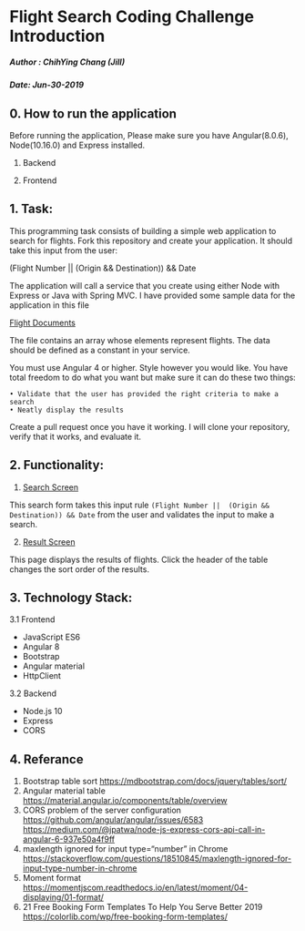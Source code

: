 # Flight Search Coding Challenge Introduction

##### Author : ChihYing Chang (Jill)
##### Date: Jun-30-2019

## 0. How to run the application

Before running the application, Please make sure you have Angular(8.0.6), Node(10.16.0) and Express installed.

1. Backend



2. Frontend


## 1. Task:

This programming task consists of building a simple web application to search for flights. Fork this repository and create your application. It should take this input from the user:

(Flight Number ||  (Origin && Destination)) && Date

The application will call a service that you create using either Node with Express or Java with Spring MVC. I have provided some sample data for the application in this file 

[Flight Documents](./flight-docs/flight-sample.json)

The file contains an array whose elements represent flights. The data should be defined as a constant in your service. 

You must use Angular 4 or higher. Style however you would like. You have total freedom to do what you want but make sure it can do these two things:

	• Validate that the user has provided the right criteria to make a search 
	• Neatly display the results

Create a pull request once you have it working. I will clone your repository, verify that it works, and evaluate it.

## 2. Functionality:

1. [Search Screen](https://ibb.co/s3HZMzX)

This search form takes this input rule  ``` (Flight Number ||  (Origin && Destination)) && Date ``` from the user and validates the input to make a search.

2. [Result Screen](https://ibb.co/LNFrpDq) 

This page displays the results of flights. Click the header of the table changes the sort order of the results.

## 3. Technology Stack:
3.1 Frontend
- JavaScript ES6
- Angular 8
- Bootstrap
- Angular material
- HttpClient
    
3.2 Backend
- Node.js 10
- Express
- CORS

## 4. Referance 
1. Bootstrap table sort
https://mdbootstrap.com/docs/jquery/tables/sort/
2. Angular material table
https://material.angular.io/components/table/overview
3. CORS problem of the server configuration
https://github.com/angular/angular/issues/6583
https://medium.com/@jpatwa/node-js-express-cors-api-call-in-angular-6-937e50a4f9ff
4. maxlength ignored for input type=“number” in Chrome
https://stackoverflow.com/questions/18510845/maxlength-ignored-for-input-type-number-in-chrome
5. Moment format
https://momentjscom.readthedocs.io/en/latest/moment/04-displaying/01-format/
6. 21 Free Booking Form Templates To Help You Serve Better 2019
https://colorlib.com/wp/free-booking-form-templates/

